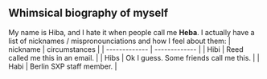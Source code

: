 ## Whimsical biography of myself

My name is Hiba, and I hate it when people call me **Heba**. I actually have a list of nicknames / mispronounciations and how I feel about them:
| nickname  | circumstances |
| ------------- | ------------- |
| Hibi  | Reed called me this in an email.   |
| Hibs  | Ok I guess. Some friends call me this.  |
| Habi  | Berlin SXP staff member.  |
